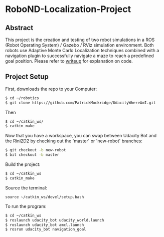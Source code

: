 # RoboND-Localization-Project
## Abstract
This project is the creation and testing of two robot simulations in a ROS (Robot Operating System) / Gazebo / RViz simulation environment. Both robots use Adaptive Monte Carlo Localization techniques combined with a navigation plugin to successfully navigate a maze to reach a predefined goal position. Please refer to [writeup](https://github.com/mgangster/RoboND-Localization-Project/blob/master/writeup.pdf) for explanation on code.

## Project Setup
First, downloads the repo to your Computer:
```sh
$ cd ~/robotics
$ git clone https://github.com/PatrickMockridge/UdacityWhereAmI.git
```
Then

```sh
$ cd ~/catkin_ws/
$ catkin_make
```

Now that you have a workspace, you can swap between Udacity Bot and the Rini2D2 by checking out the 'master' or 'new-robot' branches:
```sh
$ git checkout -b new-robot
$ bit checkout -b master
```
Build the project:
```sh
$ cd ~/catkin_ws
$ catkin_make
```
Source the terminal:
```
source ~/catkin_ws/devel/setup.bash
```

To run the program:
```sh
$ cd ~/catkin_ws
$ roslaunch udacity_bot udacity_world.launch
$ roslaunch udacity_bot amcl.launch
$ rosrun udacity_bot navigation_goal
```
